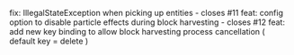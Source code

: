 fix: IllegalStateException when picking up entities - closes #11
feat: config option to disable particle effects during block harvesting - closes #12
feat: add new key binding to allow block harvesting process cancellation ( default key = delete )
